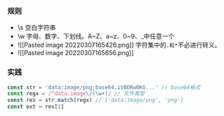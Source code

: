 ### 规则
-   \s 空白字符串
-   \w 字母、数字、下划线。A~Z、a~z、0~9、_中任意一个
- ![[Pasted image 20220307165426.png]]
字符集中的`.和*`不必进行转义。
- ![[Pasted image 20220307165656.png]]

### 实践
```js
const str = 'data:image/png;base64,iVBORw0KG...' // base64格式
const regx = /^data:image\/(\w+)/ // 文件类型
const res = str.match(regx) // ['data:image/png', 'png']
const ext = res[1]
```